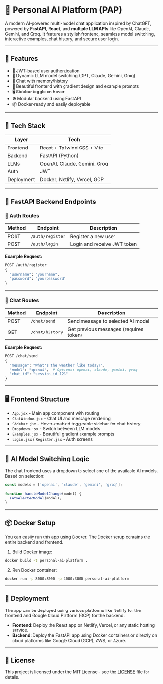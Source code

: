 # 💬 Personal AI Platform (PAP)

A modern AI-powered multi-model chat application inspired by ChatGPT, powered by **FastAPI**, **React**, and **multiple LLM APIs** like OpenAI, Claude, Gemini, and Groq. It features a stylish frontend, seamless model switching, interactive examples, chat history, and secure user login.

---

## 🚀 Features

- 🔐 JWT-based user authentication  
- 🧠 Dynamic LLM model switching (GPT, Claude, Gemini, Groq)  
- 💬 Chat with memory/history  
- 🎨 Beautiful frontend with gradient design and example prompts  
- 🖥️ Sidebar toggle on hover  
- ⚙️ Modular backend using FastAPI  
- 📦 Docker-ready and easily deployable  

---

## 🧰 Tech Stack

| Layer       | Tech                            |
|-------------|---------------------------------|
| Frontend    | React + Tailwind CSS + Vite     |
| Backend     | FastAPI (Python)                |
| LLMs        | OpenAI, Claude, Gemini, Groq    |
| Auth        | JWT                             |
| Deployment  | Docker, Netlify, Vercel, GCP    |

---

## 📡 FastAPI Backend Endpoints

### 🔐 Auth Routes

| Method | Endpoint         | Description                     |
|--------|------------------|---------------------------------|
| POST   | `/auth/register` | Register a new user             |
| POST   | `/auth/login`    | Login and receive JWT token     |

**Example Request:**
```python
POST /auth/register
{
  "username": "yourname",
  "password": "yourpassword"
}
```

---

### 💬 Chat Routes

| Method | Endpoint        | Description                              |
|--------|-----------------|------------------------------------------|
| POST   | `/chat/send`    | Send message to selected AI model        |
| GET    | `/chat/history` | Get previous messages (requires token)   |

**Example Request:**
```python
POST /chat/send
{
  "message": "What's the weather like today?",
  "model": "openai",  # Options: openai, claude, gemini, groq
  "chat_id": "session_id_123"
}
```

---

## 🖥️ Frontend Structure

- `App.jsx` - Main app component with routing  
- `ChatWindow.jsx` - Chat UI and message rendering  
- `Sidebar.jsx` - Hover-enabled toggleable sidebar for chat history  
- `Dropdown.jsx` - Switch between LLM models  
- `Examples.jsx` - Beautiful gradient example prompts  
- `Login.jsx` / `Register.jsx` - Auth screens  

---

## 🔌 AI Model Switching Logic

The chat frontend uses a dropdown to select one of the available AI models. Based on selection:
```javascript
const models = ['openai', 'claude', 'gemini', 'groq'];

function handleModelChange(model) {
  setSelectedModel(model);
}
```

---

## 📦 Docker Setup

You can easily run this app using Docker. The Docker setup contains the entire backend and frontend.

1. Build Docker image:

```bash
docker build -t personal-ai-platform .
```

2. Run Docker container:

```bash
docker run -p 8000:8000 -p 3000:3000 personal-ai-platform
```

---

## 🚀 Deployment

The app can be deployed using various platforms like Netlify for the frontend and Google Cloud Platform (GCP) for the backend.

- **Frontend**: Deploy the React app on Netlify, Vercel, or any static hosting service.
- **Backend**: Deploy the FastAPI app using Docker containers or directly on cloud platforms like Google Cloud (GCP), AWS, or Azure.

---

## 📝 License

This project is licensed under the MIT License - see the [LICENSE](LICENSE) file for details.